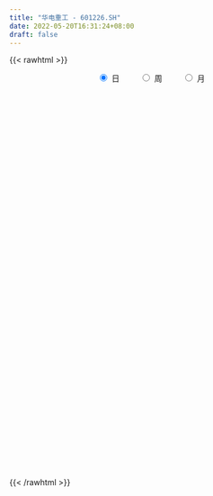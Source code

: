 ```yaml
---
title: "华电重工 - 601226.SH"
date: 2022-05-20T16:31:24+08:00
draft: false
---
```

{{< rawhtml >}}
    <div style="text-align: center">
        <label style="padding: 1rem;"><input style="margin-right: .5rem" type="radio" name="period" value="D" checked onclick="period_change(this)">日</label>
        <label style="padding: 1rem;"><input style="margin-right: .5rem" type="radio" name="period" value="W" onclick="period_change(this)">周</label>
        <label style="padding: 1rem;"><input style="margin-right: .5rem" type="radio" name="period" value="M" onclick="period_change(this)">月</label>
    </div>
    <div id="chart" style="height: 700px;"></div> 
    <script type="text/javascript">
        const D_v = [36373.0,26043.5,37263.5,39163.5,35730.52,26856.0,23740.0,52151.0,106398.0,37707.0,43759.5,40554.9,78670.0,41144.0,27481.91,44613.0,33882.5,35262.0,27886.0,25445.36,25535.0,22704.0,25941.5,36389.5,27928.5,19242.5,29185.0,23875.66,17270.5,27444.5,28502.0,30579.0,30750.0,54144.0,106472.0,52102.02,66863.5,56016.0,39941.5,32899.5,42347.0,62890.0,28110.95,51069.02,39632.5,38935.5,42882.5,22175.5,42568.5,26543.68,41234.0,34716.5,116557.58,71817.0,54247.0,90655.0,43057.07,39982.0,70341.98,465044.56,352836.73,170404.45,129440.98,98156.5,141214.0,175776.69,101882.0,67982.0,107465.5,243181.5,218174.5,165850.07,135480.0,212546.5,184182.6,365188.95,182230.62,176751.61,190476.0,141089.1,213535.5,249029.0,173539.5,260530.46,187367.05,335437.96,197223.01,177995.04,139888.02,183452.5,163461.88,118190.99,142899.11,210585.51,316852.67,203619.56,210710.5,150010.87,233476.58,201325.92,175471.49,143528.0,113053.5,79363.52,84398.5,70134.44,107206.22,67242.44,156335.47,88431.47,169689.36,113732.95,124669.5,89846.0,92837.5,116627.0,171192.0,116538.0,129283.59,256413.4,607308.92,549668.96,378347.51,272791.41,201044.95,489297.35,448202.18,272366.87,276262.1,424482.02,387345.01,287505.5,197931.5,265297.0,373049.5,166711.0,156233.0,177295.0,126033.0,174546.37,195615.87,197484.55,612178.05,349374.5,291959.5,186214.99,134683.5,147394.5,288944.92,687238.99,848661.27,910241.45,694355.01,473961.98,330445.5,459273.0,301292.3,258789.41,212805.18,192040.5,287440.59,257529.34,414501.5,259005.5,198138.23,138637.0,160075.0,127338.0,132071.63,121754.92,85292.55,160001.02,117453.0,143011.96,96336.55,74251.55,124085.55,109606.0,199991.0,157003.94,198753.74,190107.0,159122.0,231412.42,146534.26,122479.5,95866.5,110937.0,98295.13,95669.5,97317.0,157522.0,91610.91,189203.14,199647.99,185171.75,238140.73,165904.0,123597.23,143771.0,141421.0,131939.0,139102.0,108743.0,106083.5,101087.0,157904.0,126119.5,87387.0,60613.0,92559.0,76274.0,102651.0,486833.5,239674.39,186864.5,125749.14,108160.63,116097.5,80248.5,144032.01,144211.5,134852.5,240282.0,159420.0,109424.42,135780.0,116805.5,94086.5,140952.42,180716.0,170559.5,161798.0,214654.63,165159.48,161473.42,102245.0,107576.92,89875.0,85266.5,79078.0,104697.0,98175.0,78952.0,76413.5,64502.48,56688.0,55170.0,78793.5,69106.13]
const D_histogram = [0.0,0.0019017664,-0.0008138043,0.0000578711,-0.0019349861,-0.0018108651,-0.0029021855,-0.0078504718,-0.0029156917,-0.0002645377,0.0001851138,0.0004945027,0.0032321931,0.0022738922,0.0028412198,0.0049667423,0.0041426348,0.0021416923,-0.001135033,-0.0025034746,-0.0032301939,-0.003509236,-0.0015832903,0.000357375,-0.0003288424,-0.0013548454,-0.004438713,-0.0067388658,-0.0071482745,-0.0031631093,0.000834847,0.0046357202,0.0055633086,0.0103339712,0.0140680213,0.0194644768,0.0141714246,0.0138214018,0.0108638856,0.0082977045,0.0035588547,0.0046610323,0.0036633158,0.0032887634,0.0045869087,0.0030514302,-0.0033519273,-0.0067641455,-0.0119044355,-0.0133959246,-0.0099645183,-0.0055000899,0.0031874709,0.0058268493,0.0045237031,-0.0086886069,-0.0121943603,-0.012582781,-0.0077518672,0.0205365002,0.0364707498,0.0392760173,0.0406356615,0.0377344421,0.037972268,0.0426312795,0.03759465,0.0292120297,0.0267631776,0.0236336341,0.029760286,0.0285360102,0.0239798078,0.0290065866,0.0588554677,0.0655492454,0.0668022036,0.06889426,0.0540147848,0.0470237243,0.0433217457,0.0564546874,0.0531570668,0.0664162177,0.069422914,0.0618586656,0.0530297089,0.0303483114,0.0128678313,-0.0157820264,-0.029473138,-0.0502342805,-0.0582695381,-0.0443727185,-0.0135275979,-0.0144890355,-0.0461517868,-0.0627455153,-0.1020665769,-0.1182390701,-0.1270815059,-0.1344054839,-0.1388110965,-0.1357347929,-0.1259063372,-0.1190939643,-0.1021323341,-0.0858474889,-0.0591576747,-0.0412504053,-0.0437324615,-0.0338754745,-0.0294876576,-0.0254997356,-0.0289333373,-0.0220946038,-0.0033819193,0.0013782333,0.0143713022,0.0528705594,0.0873489579,0.1147479531,0.118142935,0.1200853104,0.1130835793,0.1305794593,0.1500898314,0.1395036951,0.1307122885,0.1161887808,0.1011217385,0.0843588515,0.0621140963,0.0521360111,0.0157891378,-0.0109650923,-0.0283648169,-0.0350954874,-0.0378970621,-0.0520426034,-0.0520165226,-0.0149109825,0.0097007339,0.0104912042,0.0064964558,-0.0066847367,-0.0166213024,-0.0271563076,-0.0208596533,0.0218694635,0.0742949633,0.1445584663,0.1396648909,0.118234998,0.0911234306,0.049538888,0.0213716385,-0.0020634611,-0.0193848013,-0.0319219604,-0.0483886319,-0.066344748,-0.1071162758,-0.1151342464,-0.1351253775,-0.1408434552,-0.1446528173,-0.1346110912,-0.1314236086,-0.1292089021,-0.1191292218,-0.1050149788,-0.0907870216,-0.090428431,-0.0896411109,-0.084592974,-0.0948150128,-0.0838618412,-0.0746975658,-0.0503720989,-0.0119606741,0.0173388107,0.0367989554,0.0630278732,0.0677299981,0.0706640388,0.0632405409,0.0604191552,0.0521961822,0.0466432849,0.041034192,0.0317613296,0.0231585024,0.0019721222,0.0071899303,0.0165421024,0.0349775978,0.0465730245,0.0518908747,0.044580725,0.0251699547,-0.0046941327,-0.0184741041,-0.0297046842,-0.0399572802,-0.059179192,-0.0975584341,-0.0997621432,-0.0942650681,-0.0821000774,-0.0757790021,-0.0662594823,-0.0206217112,0.0102091586,0.0167181664,0.0318540974,0.0336622184,0.0365178682,0.0385208061,0.0359674267,0.043373644,0.0335608812,0.0319006269,0.0366408856,0.0393172679,0.0238775475,0.0042197251,-0.0113174541,-0.0240697914,-0.0113789262,-0.0184798109,-0.0465058946,-0.094368614,-0.1487495412,-0.190624477,-0.1882079127,-0.1813405464,-0.1531230678,-0.1241411404,-0.1048508821,-0.0758148324,-0.0439341597,-0.0233288147,-0.0037976787,0.0153213184,0.0299539418,0.0390247258,0.0446831826,0.0535479807,0.0631975209]
const D_fast = [0.0,0.002377208,-0.0005418138,0.0003443294,-0.0021322744,-0.0024608696,-0.0042777364,-0.0111886407,-0.0069827835,-0.0043977639,-0.0039018339,-0.0034688194,0.0000769193,-0.0003129085,0.000964724,0.004331932,0.0045434833,0.0030779638,-0.0004825197,-0.0024768299,-0.0040110977,-0.0051674488,-0.0036373257,-0.0016073166,-0.0023757447,-0.003740459,-0.0079340049,-0.0119188741,-0.0141153515,-0.0109209636,-0.0067142955,-0.0017544923,0.0005639232,0.0079180787,0.0151691341,0.0254317087,0.0236815127,0.0267868404,0.0265452956,0.0260535406,0.0222044045,0.0244718402,0.0243899526,0.0248375911,0.0272824635,0.0265098426,0.0192685032,0.0141652487,0.0060488499,0.0012083796,0.0021486563,0.0052380623,0.0147224907,0.0188185815,0.0186463611,0.0032618994,-0.0032924441,-0.00682656,-0.0039336131,0.0294888794,0.0545408164,0.0671650883,0.0786836479,0.085216039,0.0949469319,0.1102637633,0.1146257963,0.1135461834,0.1177881257,0.1205669907,0.1341337141,0.1400434408,0.1414821904,0.1537606159,0.1983233639,0.2214044529,0.239357962,0.2586735834,0.2572978045,0.262062675,0.2691911328,0.2964377464,0.3064293924,0.3362925978,0.3566550225,0.3645554405,0.3689839111,0.3538895914,0.3396260692,0.3070307049,0.2859713088,0.2526515962,0.2300489541,0.232852594,0.2603158151,0.2557321186,0.2125314206,0.1802513134,0.1154136076,0.0696813468,0.0290685346,-0.0118568145,-0.0509652011,-0.0818225958,-0.1034707245,-0.1264318426,-0.135003296,-0.140180323,-0.1282799274,-0.1206852593,-0.1341004309,-0.1327123126,-0.1356964101,-0.1380834219,-0.148750358,-0.1474352754,-0.1295680708,-0.1244633598,-0.1078774653,-0.0561605683,0.0001550697,0.0562410531,0.0891717688,0.1211354718,0.1424046355,0.1925453804,0.2495782103,0.2738679978,0.2977546633,0.3122783508,0.3224917431,0.326818569,0.3201023378,0.3231582554,0.2907586665,0.2612631634,0.2367722346,0.2212676922,0.208991852,0.1818356598,0.16885761,0.2022354044,0.2292723043,0.2326855756,0.2303149412,0.2154625645,0.2013706732,0.1840465911,0.185128332,0.2333248147,0.3043240554,0.410727175,0.4407498222,0.4488786789,0.4445479692,0.4153481485,0.3925238087,0.3685728438,0.3464053032,0.325887654,0.2973238246,0.2627815215,0.1952309247,0.1584293926,0.104656917,0.0637279756,0.0237554092,0.0001443625,-0.0295240572,-0.0596115762,-0.0793142013,-0.091453703,-0.0999225012,-0.1221710183,-0.1437939759,-0.1598940826,-0.1938198746,-0.2038321633,-0.2133422793,-0.2016098371,-0.1661885808,-0.1325543933,-0.1038945098,-0.0619086237,-0.0402739993,-0.0196739488,-0.0112873116,0.0009960915,0.0058221641,0.0119300881,0.0165795432,0.0152470132,0.0124338115,-0.0082595381,-0.0012442475,0.0122434503,0.0394233451,0.062662028,0.0809525969,0.0847876284,0.0716693468,0.0406317261,0.0222332288,0.0035764775,-0.0166654384,-0.0506821482,-0.1134509989,-0.1405952438,-0.1586644357,-0.1670244643,-0.1796481395,-0.1866934903,-0.146211147,-0.1128279875,-0.1021394382,-0.0790399829,-0.0688163072,-0.0568311903,-0.045198051,-0.0387595737,-0.0205099454,-0.0219324879,-0.0156175855,-0.0017171054,0.0107885939,0.0013182603,-0.0172846307,-0.0356511735,-0.0544209587,-0.044574825,-0.0562956624,-0.0959482197,-0.1674030927,-0.2589714052,-0.3485024602,-0.3931378741,-0.4316056443,-0.4416689327,-0.4437222905,-0.4506447527,-0.440562411,-0.4196652783,-0.4048921369,-0.3863104206,-0.363361094,-0.3412399851,-0.3224130196,-0.3055837672,-0.2833319739,-0.2578830535]
const D_slow = [0.0,0.0004754416,0.0002719905,0.0002864583,-0.0001972882,-0.0006500045,-0.0013755509,-0.0033381688,-0.0040670918,-0.0041332262,-0.0040869477,-0.0039633221,-0.0031552738,-0.0025868007,-0.0018764958,-0.0006348102,0.0004008485,0.0009362715,0.0006525133,0.0000266446,-0.0007809038,-0.0016582128,-0.0020540354,-0.0019646916,-0.0020469022,-0.0023856136,-0.0034952919,-0.0051800083,-0.006967077,-0.0077578543,-0.0075491425,-0.0063902125,-0.0049993853,-0.0024158925,0.0011011128,0.005967232,0.0095100881,0.0129654386,0.01568141,0.0177558361,0.0186455498,0.0198108079,0.0207266368,0.0215488277,0.0226955548,0.0234584124,0.0226204306,0.0209293942,0.0179532853,0.0146043042,0.0121131746,0.0107381521,0.0115350199,0.0129917322,0.014122658,0.0119505062,0.0089019162,0.0057562209,0.0038182541,0.0089523792,0.0180700666,0.027889071,0.0380479863,0.0474815969,0.0569746639,0.0676324838,0.0770311463,0.0843341537,0.0910249481,0.0969333566,0.1043734281,0.1115074307,0.1175023826,0.1247540293,0.1394678962,0.1558552075,0.1725557584,0.1897793234,0.2032830196,0.2150389507,0.2258693871,0.239983059,0.2532723257,0.2698763801,0.2872321086,0.302696775,0.3159542022,0.32354128,0.3267582379,0.3228127313,0.3154444468,0.3028858767,0.2883184922,0.2772253125,0.273843413,0.2702211542,0.2586832074,0.2429968286,0.2174801844,0.1879204169,0.1561500404,0.1225486695,0.0878458953,0.0539121971,0.0224356128,-0.0073378783,-0.0328709618,-0.0543328341,-0.0691222527,-0.079434854,-0.0903679694,-0.0988368381,-0.1062087525,-0.1125836863,-0.1198170207,-0.1253406716,-0.1261861515,-0.1258415931,-0.1222487676,-0.1090311277,-0.0871938882,-0.0585069,-0.0289711662,0.0010501614,0.0293210562,0.061965921,0.0994883789,0.1343643027,0.1670423748,0.19608957,0.2213700046,0.2424597175,0.2579882416,0.2710222443,0.2749695288,0.2722282557,0.2651370515,0.2563631796,0.2468889141,0.2338782632,0.2208741326,0.217146387,0.2195715704,0.2221943715,0.2238184854,0.2221473012,0.2179919756,0.2112028987,0.2059879854,0.2114553513,0.2300290921,0.2661687087,0.3010849314,0.3306436809,0.3534245386,0.3658092606,0.3711521702,0.3706363049,0.3657901046,0.3578096145,0.3457124565,0.3291262695,0.3023472005,0.2735636389,0.2397822945,0.2045714307,0.1684082264,0.1347554536,0.1018995515,0.069597326,0.0398150205,0.0135612758,-0.0091354796,-0.0317425873,-0.054152865,-0.0753011086,-0.0990048618,-0.1199703221,-0.1386447135,-0.1512377382,-0.1542279067,-0.1498932041,-0.1406934652,-0.1249364969,-0.1080039974,-0.0903379877,-0.0745278525,-0.0594230637,-0.0463740181,-0.0347131969,-0.0244546489,-0.0165143165,-0.0107246909,-0.0102316603,-0.0084341778,-0.0042986522,0.0044457473,0.0160890034,0.0290617221,0.0402069034,0.046499392,0.0453258589,0.0407073329,0.0332811618,0.0232918417,0.0084970438,-0.0158925648,-0.0408331006,-0.0643993676,-0.0849243869,-0.1038691375,-0.120434008,-0.1255894358,-0.1230371462,-0.1188576046,-0.1108940802,-0.1024785256,-0.0933490586,-0.0837188571,-0.0747270004,-0.0638835894,-0.0554933691,-0.0475182124,-0.038357991,-0.028528674,-0.0225592871,-0.0215043559,-0.0243337194,-0.0303511673,-0.0331958988,-0.0378158515,-0.0494423252,-0.0730344787,-0.110221864,-0.1578779832,-0.2049299614,-0.250265098,-0.2885458649,-0.31958115,-0.3457938706,-0.3647475787,-0.3757311186,-0.3815633223,-0.3825127419,-0.3786824123,-0.3711939269,-0.3614377454,-0.3502669498,-0.3368799546,-0.3210805744]
const D_data = [['2021-05-11', 3.8302, 3.8302, 3.8103, 3.8699],['2021-05-12', 3.8203, 3.86, 3.8004, 3.86],['2021-05-13', 3.85, 3.8004, 3.7905, 3.86],['2021-05-14', 3.7806, 3.8401, 3.7806, 3.85],['2021-05-17', 3.8401, 3.8004, 3.8004, 3.8401],['2021-05-18', 3.8004, 3.8203, 3.7806, 3.8302],['2021-05-19', 3.8203, 3.8004, 3.7905, 3.8302],['2021-05-20', 3.8004, 3.731, 3.7111, 3.8103],['2021-05-21', 3.7409, 3.85, 3.731, 3.8798],['2021-05-24', 3.85, 3.8401, 3.8203, 3.8699],['2021-05-25', 3.85, 3.8203, 3.8004, 3.85],['2021-05-26', 3.8203, 3.8203, 3.8103, 3.8401],['2021-05-27', 3.8103, 3.86, 3.7905, 3.8798],['2021-05-28', 3.85, 3.8203, 3.8103, 3.86],['2021-05-31', 3.8302, 3.8401, 3.8203, 3.85],['2021-06-01', 3.8401, 3.8699, 3.8203, 3.8997],['2021-06-02', 3.8699, 3.8401, 3.8203, 3.8699],['2021-06-03', 3.8302, 3.8203, 3.8203, 3.86],['2021-06-04', 3.8302, 3.7905, 3.7905, 3.8302],['2021-06-07', 3.7905, 3.8004, 3.7707, 3.8203],['2021-06-08', 3.8004, 3.8004, 3.7806, 3.8103],['2021-06-09', 3.8004, 3.8004, 3.7707, 3.8203],['2021-06-10', 3.8004, 3.8302, 3.7905, 3.8401],['2021-06-11', 3.8302, 3.8401, 3.8203, 3.8897],['2021-06-15', 3.8302, 3.8103, 3.7905, 3.86],['2021-06-16', 3.8004, 3.8004, 3.7905, 3.8302],['2021-06-17', 3.8103, 3.7607, 3.7409, 3.8103],['2021-06-18', 3.7508, 3.7508, 3.721, 3.7607],['2021-06-21', 3.731, 3.7607, 3.731, 3.7806],['2021-06-22', 3.7707, 3.8203, 3.7607, 3.8401],['2021-06-23', 3.8302, 3.8401, 3.8103, 3.86],['2021-06-24', 3.8302, 3.86, 3.8302, 3.8798],['2021-06-25', 3.8897, 3.8401, 3.8203, 3.8897],['2021-06-28', 3.8401, 3.9096, 3.8103, 3.9294],['2021-06-29', 3.9096, 3.9294, 3.8897, 4.0683],['2021-06-30', 3.9294, 3.989, 3.9096, 3.989],['2021-07-01', 4.0187, 3.8699, 3.85, 4.0187],['2021-07-02', 3.8699, 3.9294, 3.8401, 3.9493],['2021-07-05', 3.9294, 3.8997, 3.8699, 3.9294],['2021-07-06', 3.8997, 3.8997, 3.8798, 3.9195],['2021-07-07', 3.8798, 3.86, 3.8401, 3.9096],['2021-07-08', 3.8699, 3.9294, 3.86, 3.989],['2021-07-09', 3.9096, 3.9096, 3.8699, 3.9195],['2021-07-12', 3.9294, 3.9195, 3.8897, 3.9493],['2021-07-13', 3.9195, 3.9493, 3.8798, 3.9592],['2021-07-14', 3.9493, 3.9195, 3.8897, 3.989],['2021-07-15', 3.9096, 3.8401, 3.8203, 3.9096],['2021-07-16', 3.8302, 3.85, 3.8302, 3.8699],['2021-07-19', 3.8401, 3.8004, 3.7707, 3.86],['2021-07-20', 3.7806, 3.8203, 3.7607, 3.8401],['2021-07-21', 3.8302, 3.8798, 3.8103, 3.8897],['2021-07-22', 3.8798, 3.9096, 3.86, 3.9195],['2021-07-23', 3.9096, 3.9989, 3.8897, 3.9989],['2021-07-26', 3.989, 3.9592, 3.9294, 4.0584],['2021-07-27', 3.979, 3.9195, 3.9096, 3.979],['2021-07-28', 3.8897, 3.731, 3.721, 3.8997],['2021-07-29', 3.7508, 3.8004, 3.7508, 3.8103],['2021-07-30', 3.82, 3.82, 3.78, 3.85],['2021-08-02', 3.82, 3.89, 3.78, 3.91],['2021-08-03', 3.88, 4.28, 3.87, 4.28],['2021-08-04', 4.24, 4.27, 4.19, 4.35],['2021-08-05', 4.25, 4.19, 4.18, 4.3],['2021-08-06', 4.19, 4.22, 4.15, 4.26],['2021-08-09', 4.21, 4.2, 4.17, 4.24],['2021-08-10', 4.2, 4.27, 4.17, 4.3],['2021-08-11', 4.28, 4.38, 4.24, 4.44],['2021-08-12', 4.35, 4.3, 4.28, 4.35],['2021-08-13', 4.29, 4.26, 4.24, 4.31],['2021-08-16', 4.27, 4.34, 4.25, 4.39],['2021-08-17', 4.35, 4.35, 4.33, 4.53],['2021-08-18', 4.34, 4.51, 4.33, 4.61],['2021-08-19', 4.53, 4.47, 4.37, 4.56],['2021-08-20', 4.46, 4.45, 4.35, 4.53],['2021-08-23', 4.46, 4.61, 4.43, 4.77],['2021-08-24', 4.78, 5.07, 4.78, 5.07],['2021-08-25', 5.07, 4.95, 4.87, 5.16],['2021-08-26', 4.96, 4.98, 4.87, 5.1],['2021-08-27', 5.04, 5.08, 4.95, 5.1],['2021-08-30', 5.16, 4.91, 4.91, 5.16],['2021-08-31', 4.96, 5.02, 4.94, 5.11],['2021-09-01', 5.0, 5.1, 4.95, 5.26],['2021-09-02', 5.09, 5.41, 4.97, 5.48],['2021-09-03', 5.37, 5.31, 5.24, 5.39],['2021-09-06', 5.35, 5.63, 5.34, 5.66],['2021-09-07', 5.56, 5.64, 5.53, 5.69],['2021-09-08', 5.64, 5.59, 5.37, 5.92],['2021-09-09', 5.57, 5.62, 5.47, 5.63],['2021-09-10', 5.58, 5.44, 5.42, 5.62],['2021-09-13', 5.47, 5.46, 5.34, 5.53],['2021-09-14', 5.45, 5.24, 5.22, 5.51],['2021-09-15', 5.23, 5.34, 5.21, 5.38],['2021-09-16', 5.35, 5.17, 5.16, 5.38],['2021-09-17', 5.18, 5.25, 5.1, 5.36],['2021-09-22', 5.23, 5.54, 5.15, 5.55],['2021-09-23', 5.52, 5.89, 5.47, 5.95],['2021-09-24', 5.89, 5.6, 5.5, 5.93],['2021-09-27', 5.6, 5.14, 5.12, 5.72],['2021-09-28', 5.15, 5.19, 5.14, 5.33],['2021-09-29', 5.14, 4.72, 4.7, 5.19],['2021-09-30', 4.84, 4.8, 4.66, 4.92],['2021-10-08', 4.9, 4.75, 4.7, 5.03],['2021-10-11', 4.76, 4.64, 4.54, 4.8],['2021-10-12', 4.61, 4.55, 4.46, 4.67],['2021-10-13', 4.55, 4.54, 4.43, 4.57],['2021-10-14', 4.51, 4.56, 4.47, 4.61],['2021-10-15', 4.58, 4.47, 4.45, 4.58],['2021-10-18', 4.47, 4.57, 4.44, 4.59],['2021-10-19', 4.57, 4.57, 4.52, 4.6],['2021-10-20', 4.56, 4.75, 4.5, 4.81],['2021-10-21', 4.75, 4.71, 4.68, 4.77],['2021-10-22', 4.71, 4.45, 4.43, 4.74],['2021-10-25', 4.45, 4.58, 4.41, 4.6],['2021-10-26', 4.53, 4.51, 4.47, 4.69],['2021-10-27', 4.51, 4.49, 4.44, 4.62],['2021-10-28', 4.47, 4.36, 4.34, 4.51],['2021-10-29', 4.51, 4.46, 4.36, 4.59],['2021-11-01', 4.45, 4.65, 4.41, 4.71],['2021-11-02', 4.62, 4.52, 4.46, 4.68],['2021-11-03', 4.48, 4.66, 4.48, 4.68],['2021-11-04', 4.66, 5.13, 4.61, 5.13],['2021-11-05', 5.31, 5.32, 5.19, 5.58],['2021-11-08', 5.42, 5.47, 5.34, 5.85],['2021-11-09', 5.47, 5.34, 5.31, 5.58],['2021-11-10', 5.34, 5.43, 5.28, 5.45],['2021-11-11', 5.46, 5.4, 5.32, 5.5],['2021-11-12', 5.37, 5.84, 5.29, 5.94],['2021-11-15', 5.9, 6.09, 5.73, 6.25],['2021-11-16', 6.07, 5.87, 5.83, 6.1],['2021-11-17', 5.9, 5.97, 5.82, 6.16],['2021-11-18', 6.12, 5.96, 5.95, 6.46],['2021-11-19', 6.05, 5.99, 5.87, 6.2],['2021-11-22', 6.1, 5.99, 5.9, 6.12],['2021-11-23', 5.99, 5.91, 5.89, 6.06],['2021-11-24', 5.97, 6.06, 5.9, 6.23],['2021-11-25', 6.05, 5.67, 5.63, 6.05],['2021-11-26', 5.73, 5.66, 5.61, 5.78],['2021-11-29', 5.6, 5.68, 5.53, 5.79],['2021-11-30', 5.72, 5.76, 5.68, 5.91],['2021-12-01', 5.72, 5.79, 5.66, 5.8],['2021-12-02', 5.78, 5.6, 5.55, 5.78],['2021-12-03', 5.56, 5.73, 5.56, 5.81],['2021-12-06', 5.77, 6.3, 5.73, 6.3],['2021-12-07', 6.65, 6.34, 6.09, 6.73],['2021-12-08', 6.32, 6.15, 6.11, 6.37],['2021-12-09', 6.15, 6.12, 6.06, 6.37],['2021-12-10', 6.06, 5.99, 5.95, 6.13],['2021-12-13', 6.05, 5.99, 5.93, 6.08],['2021-12-14', 5.98, 5.94, 5.87, 6.04],['2021-12-15', 5.94, 6.15, 5.91, 6.3],['2021-12-16', 6.08, 6.77, 6.06, 6.77],['2021-12-17', 6.95, 7.22, 6.6, 7.35],['2021-12-20', 7.13, 7.9, 7.09, 7.94],['2021-12-21', 7.6, 7.29, 7.11, 7.62],['2021-12-22', 7.21, 7.16, 6.96, 7.27],['2021-12-23', 7.03, 7.09, 7.03, 7.24],['2021-12-24', 7.05, 6.83, 6.83, 7.35],['2021-12-27', 6.95, 6.89, 6.7, 7.07],['2021-12-28', 6.82, 6.87, 6.67, 6.96],['2021-12-29', 6.84, 6.88, 6.69, 7.01],['2021-12-30', 6.9, 6.89, 6.79, 6.98],['2021-12-31', 6.9, 6.78, 6.76, 7.21],['2022-01-04', 6.75, 6.67, 6.56, 6.83],['2022-01-05', 6.69, 6.2, 6.05, 6.69],['2022-01-06', 6.19, 6.43, 6.13, 6.51],['2022-01-07', 6.43, 6.14, 6.13, 6.44],['2022-01-10', 6.13, 6.17, 6.11, 6.28],['2022-01-11', 6.09, 6.08, 6.05, 6.29],['2022-01-12', 6.13, 6.18, 6.06, 6.19],['2022-01-13', 6.18, 6.04, 6.04, 6.21],['2022-01-14', 6.04, 5.95, 5.94, 6.11],['2022-01-17', 5.93, 5.99, 5.92, 6.0],['2022-01-18', 5.92, 6.02, 5.81, 6.12],['2022-01-19', 5.98, 6.02, 5.93, 6.09],['2022-01-20', 6.02, 5.81, 5.81, 6.05],['2022-01-21', 5.81, 5.74, 5.7, 5.86],['2022-01-24', 5.72, 5.73, 5.65, 5.81],['2022-01-25', 5.7, 5.44, 5.43, 5.75],['2022-01-26', 5.46, 5.62, 5.46, 5.64],['2022-01-27', 5.98, 5.57, 5.53, 5.98],['2022-01-28', 5.53, 5.78, 5.53, 5.89],['2022-02-07', 5.88, 6.08, 5.78, 6.11],['2022-02-08', 6.08, 6.13, 5.98, 6.13],['2022-02-09', 6.09, 6.14, 6.04, 6.18],['2022-02-10', 6.17, 6.37, 6.11, 6.38],['2022-02-11', 6.35, 6.22, 6.21, 6.35],['2022-02-14', 6.14, 6.26, 6.0, 6.28],['2022-02-15', 6.26, 6.16, 6.11, 6.26],['2022-02-16', 6.17, 6.23, 6.12, 6.36],['2022-02-17', 6.22, 6.17, 6.13, 6.28],['2022-02-18', 6.12, 6.2, 6.11, 6.25],['2022-02-21', 6.18, 6.2, 6.12, 6.21],['2022-02-22', 6.2, 6.14, 6.12, 6.34],['2022-02-23', 6.1, 6.12, 6.1, 6.18],['2022-02-24', 6.13, 5.89, 5.79, 6.18],['2022-02-25', 5.91, 6.18, 5.9, 6.25],['2022-02-28', 6.16, 6.28, 6.03, 6.28],['2022-03-01', 6.28, 6.49, 6.25, 6.52],['2022-03-02', 6.4, 6.52, 6.4, 6.58],['2022-03-03', 6.58, 6.53, 6.48, 6.61],['2022-03-04', 6.52, 6.41, 6.37, 6.53],['2022-03-07', 6.38, 6.22, 6.18, 6.41],['2022-03-08', 6.21, 5.97, 5.97, 6.29],['2022-03-09', 5.99, 6.05, 5.71, 6.11],['2022-03-10', 6.18, 6.0, 6.0, 6.2],['2022-03-11', 6.0, 5.93, 5.78, 6.0],['2022-03-14', 5.88, 5.7, 5.69, 5.96],['2022-03-15', 5.7, 5.24, 5.23, 5.73],['2022-03-16', 5.27, 5.5, 5.2, 5.54],['2022-03-17', 5.54, 5.52, 5.5, 5.63],['2022-03-18', 5.49, 5.57, 5.44, 5.6],['2022-03-21', 5.57, 5.47, 5.39, 5.64],['2022-03-22', 5.5, 5.48, 5.41, 5.52],['2022-03-23', 5.55, 6.03, 5.54, 6.03],['2022-03-24', 6.6, 6.03, 6.0, 6.6],['2022-03-25', 5.94, 5.82, 5.79, 6.09],['2022-03-28', 5.78, 5.99, 5.73, 6.07],['2022-03-29', 6.08, 5.88, 5.81, 6.1],['2022-03-30', 5.88, 5.92, 5.86, 5.99],['2022-03-31', 5.92, 5.94, 5.87, 6.0],['2022-04-01', 5.95, 5.9, 5.84, 5.99],['2022-04-06', 5.85, 6.06, 5.82, 6.28],['2022-04-07', 5.99, 5.86, 5.86, 6.18],['2022-04-08', 5.86, 5.95, 5.86, 6.12],['2022-04-11', 5.98, 6.06, 5.88, 6.28],['2022-04-12', 5.99, 6.08, 5.75, 6.08],['2022-04-13', 6.03, 5.84, 5.81, 6.04],['2022-04-14', 5.84, 5.7, 5.65, 5.9],['2022-04-15', 5.68, 5.65, 5.6, 5.89],['2022-04-18', 5.58, 5.59, 5.49, 5.67],['2022-04-19', 5.56, 5.89, 5.55, 5.9],['2022-04-20', 5.91, 5.64, 5.57, 5.91],['2022-04-21', 5.6, 5.25, 5.23, 5.64],['2022-04-22', 4.75, 4.73, 4.73, 4.87],['2022-04-25', 4.58, 4.26, 4.26, 4.58],['2022-04-26', 4.26, 4.0, 3.97, 4.33],['2022-04-27', 4.0, 4.27, 4.0, 4.3],['2022-04-28', 4.27, 4.17, 4.09, 4.32],['2022-04-29', 4.22, 4.36, 4.19, 4.39],['2022-05-05', 4.41, 4.37, 4.31, 4.47],['2022-05-06', 4.31, 4.24, 4.19, 4.31],['2022-05-09', 4.24, 4.37, 4.21, 4.43],['2022-05-10', 4.34, 4.47, 4.29, 4.47],['2022-05-11', 4.48, 4.39, 4.38, 4.56],['2022-05-12', 4.33, 4.42, 4.33, 4.49],['2022-05-13', 4.44, 4.47, 4.37, 4.48],['2022-05-16', 4.5, 4.47, 4.44, 4.57],['2022-05-17', 4.45, 4.44, 4.35, 4.49],['2022-05-18', 4.42, 4.42, 4.38, 4.5],['2022-05-19', 4.38, 4.49, 4.34, 4.51],['2022-05-20', 4.49, 4.55, 4.46, 4.58]]
const W_v = [145226.5,185922.0,325943.91,162713.94,157055.11,144150.08,207935.89,154180.0,181535.41,160889.12,330136.79,213086.72,161293.0,155322.88,134668.0,105627.38,146274.59,253473.94,374949.61,265941.24,340159.77,170922.34,82080.83,127498.91,143215.52,106735.16,127695.83,138683.0,143924.16,207890.3,149683.68,55442.54,35030.85,145190.31,99667.44,227441.05,165559.37,118703.09,69249.12,97241.62,251370.31,178188.6,45891.01,109827.15,99256.19,119777.34,127169.21,54903.25,85356.89,135458.95,77157.76,77218.5,73055.8,78936.2,169406.34,100764.78,139539.65,449449.11,201799.35,126959.45,79702.96,61619.29,149765.77,61542.0,122304.5,65773.93,94152.15,121496.2,140502.82,182359.4,170376.18,109213.82,113956.22,116293.31,117307.96,98764.22,54215.0,150559.81,241135.27,227982.72,156394.0,286435.01,310948.9,850015.79,796790.3799999999,557549.42,696704.0800000001,2331041.48,1019711.09,913694.8900000001,819685.62,514151.67,171860.0,366486.29,294020.7,223830.58,257279.78,259942.07,490751.73,325403.8,214863.51,202367.3,146020.75,119236.25,101000.46,91101.73,121082.16,72269.7,116244.37,111381.77,171874.28,152184.66,130610.48,132334.53,13146.0,75756.0,124091.3,68684.0,107245.57,78789.07,90603.5,61048.0,62731.0,67592.2,154163.51,153752.04,108412.31,108563.23,212424.69,108815.5,87733.53,199890.69,140060.36,161693.4,270016.42,374665.83,305812.25,224890.18,148030.42,99158.12,132445.49,166581.42,333110.22,127937.9,50629.92,79287.0,102653.34,82034.01,86306.07,103765.65,80985.92,62216.07,139545.99,322979.99,281009.79,586591.51,516003.44,277688.66,227594.6,186218.25,146944.39,173664.83,362124.6800000001,144970.67,102020.2,47407.07,14810.0,95775.2,82596.23,72505.52,67994.0,87847.98,107176.35,146922.64,156088.92,218637.81,171693.5,487279.08,446179.66,1305213.5800000001,436583.85,230665.36,222987.32,142453.49,53139.5,102842.0,216668.05,339238.62,432901.52,655231.6800000001,604771.3,390495.51,577001.5700000001,381920.48,332094.01,362813.64,89891.8,179667.5,244875.52,241835.4,169125.41,136015.36,100231.66,134546.0,335597.52,206188.95,194695.02,261620.26,299758.07,1188068.7,585011.1899999999,870151.5700000001,1120900.28,967669.1,1158553.52,747892.5,731057.74,795523.87,175471.49,490477.96,588904.96,537712.95,1280735.9100000001,1891150.1799999997,1808658.1799999999,1290494.5,829723.24,1637211.5900000001,2106923.1799999997,2868276.9399999999,1252367.98,1129174.5700000001,679876.55,602095.0800000001,664938.04,925929.42,523247.63,735301.04,856584.71,627288.5,533110.5,997991.89,617120.27,423096.01,761711.9199999999,748112.42,751109.4500000001,175141.5,437315.5,324260.11]
const W_histogram = [0.0,-0.0194005698,-0.0611700126,-0.0783249206,-0.0846092078,-0.0923198916,-0.0702710162,-0.054968977,-0.0364422263,-0.0224111506,-0.0031201643,0.0059488344,0.0150014629,0.0241604988,0.0084471558,0.0086131416,-0.0088336712,0.001790606,-0.0037177646,0.0028616874,0.00039262,-0.0163815116,-0.0268078509,-0.050797594,-0.0687751989,-0.0699961131,-0.0717481562,-0.0779620008,-0.0695764492,-0.0898652162,-0.1105909765,-0.1121023542,-0.0999785884,-0.0709604716,-0.0433447702,-0.0092011613,-0.010910606,0.0082078424,0.011816179,0.0192652252,0.04182721,0.0356523408,0.0298643315,0.0389450318,0.0473927841,0.0461307885,0.0331152078,0.0214762816,-0.0037676609,-0.0480898968,-0.0681455328,-0.0761625589,-0.0710368571,-0.0596501959,-0.0291649118,-0.0196771783,0.0026559863,0.0168154182,0.0300871946,0.031999784,0.0385405995,0.0456625726,0.0551857999,0.0593221895,0.043418375,0.0294858727,0.0337575244,0.0441222514,0.0520142371,0.0666117869,0.0631673417,0.0572324264,0.0561841011,0.0487251539,0.03941073,0.0243093316,0.0251304514,0.0352057621,0.0341676018,0.0261402804,0.0260082726,0.0339123653,0.0482379308,0.0889315397,0.1024240714,0.1079652675,0.1851161956,0.2086235654,0.2131058146,0.22124184,0.1987581915,0.1258229312,0.0668261208,0.0132264025,-0.0329536747,-0.0701046997,-0.0944731202,-0.1231342746,-0.1075519214,-0.0880080356,-0.0818596595,-0.0673122365,-0.0681739088,-0.0653275671,-0.0664307056,-0.0741205203,-0.0892340379,-0.0935374664,-0.0830833089,-0.0675160487,-0.0475107889,-0.0250452677,-0.0128413757,-0.0171120049,-0.0201244161,-0.0133503434,-0.0120754622,-0.0080070185,-0.0067796858,-0.0073819931,-0.0160005191,-0.0159513151,-0.014207193,-0.007681772,0.0002523198,0.0136816777,0.0216451467,0.0320083323,0.042002197,0.0373092826,0.0267181653,-0.0059400249,-0.0230389369,-0.0168646512,-0.0246723932,-0.0043192396,-0.0013234811,-0.0005605717,-0.0012295025,-0.0103076438,-0.0065498376,0.0075856458,0.0092282733,0.0004254442,-0.0018918258,-0.0063043259,-0.0155560201,-0.0185199273,-0.011684561,-0.0103601433,-0.0024716509,-0.0040870747,0.0079309258,0.0284778078,0.0375037469,0.0557254474,0.0622849482,0.0629316094,0.0653938017,0.0598451605,0.0538652815,0.0490757877,0.034405584,0.024360825,0.0031294356,-0.0126162121,-0.018370418,-0.0156169005,-0.0203010811,-0.0293616259,-0.0254219336,-0.0217150067,-0.0100663242,0.0021752457,0.0116081837,0.0067237665,0.0121047514,0.0217148376,0.0258153078,0.0230296915,0.0052555069,-0.0089638186,-0.0379177433,-0.0555106578,-0.0579650527,-0.0500383443,-0.0454025136,-0.0322028378,-0.0180575945,0.012451291,0.028786834,0.0372186197,0.0483957434,0.0441387893,0.0315941993,0.0049446099,-0.0069960995,-0.010977437,-0.0122698276,-0.0143083031,-0.0166813203,-0.0140344815,-0.017212332,-0.0124373317,-0.0028996047,0.0021674254,0.0016218041,0.0108891705,0.0048770681,0.0265361847,0.0413688383,0.0606236065,0.1095823024,0.1488155232,0.1731753873,0.166119581,0.1738258366,0.1165941942,0.0692584189,0.0157706842,-0.022212416,-0.0465212182,-0.0066338823,0.0497165034,0.08970578,0.0865069901,0.0817363413,0.0881696295,0.1629902623,0.1729964334,0.1631573274,0.1033710781,0.0438953662,-0.0136442914,-0.0509686299,-0.048022561,-0.049236891,-0.0528830004,-0.0417872199,-0.0672484674,-0.1064768386,-0.113106303,-0.1095470874,-0.1014532345,-0.1130464018,-0.1756805749,-0.2315227481,-0.2636983852,-0.2564163917,-0.2337730786]
const W_fast = [0.0,-0.0242507123,-0.0813126582,-0.1180487963,-0.1454853855,-0.1762760422,-0.1717949209,-0.1702351259,-0.1608189318,-0.1523906437,-0.1338796984,-0.1233234912,-0.110520497,-0.0953213364,-0.1089228904,-0.1066036192,-0.1262588498,-0.1151869211,-0.1216247328,-0.114329859,-0.1167007715,-0.137570281,-0.1546985829,-0.1913877245,-0.2265591292,-0.2452790716,-0.2649681538,-0.2906724986,-0.2996810593,-0.3424361304,-0.3908096347,-0.420346601,-0.4332174823,-0.4219394834,-0.4051599746,-0.373316656,-0.3777537522,-0.3565833432,-0.3500209618,-0.3377556094,-0.304736822,-0.301998606,-0.3003205324,-0.2815035741,-0.2612076259,-0.2509369243,-0.2556737031,-0.2619435588,-0.2881294166,-0.3444741267,-0.3815661459,-0.4086238118,-0.4212573242,-0.424783212,-0.4015891559,-0.397020717,-0.3740235558,-0.3556602693,-0.3348666943,-0.3249541589,-0.3087781934,-0.2902405773,-0.2669208999,-0.247953963,-0.2530031837,-0.2595642178,-0.2468531851,-0.2254578952,-0.2045623502,-0.1733118537,-0.1609644635,-0.1525912722,-0.1395935722,-0.1348712309,-0.1343329723,-0.1433570378,-0.1362533052,-0.117376554,-0.1098728138,-0.111365065,-0.1049950047,-0.0886128207,-0.0622277726,0.0006987212,0.0397972709,0.0723297838,0.1957597609,0.2714230219,0.3291817248,0.3926282103,0.4198341096,0.3783545821,0.3360643019,0.2857711843,0.2313526883,0.1766754885,0.1286887879,0.0692440648,0.0579384377,0.0554803146,0.0411637758,0.0388831397,0.0209779902,0.0074924401,-0.0102183748,-0.0364383195,-0.0738603467,-0.1015481417,-0.1118648115,-0.1131765634,-0.1050490009,-0.0888447965,-0.0798512485,-0.0883998789,-0.0964433942,-0.0930069073,-0.0947508917,-0.0926842025,-0.0931517914,-0.095599597,-0.1082182527,-0.1121568775,-0.1139645536,-0.1093595755,-0.1013624039,-0.0845126266,-0.0711378709,-0.0527726022,-0.0322781882,-0.027643782,-0.0315553579,-0.0656985544,-0.0885572005,-0.0865990777,-0.100574918,-0.0813015743,-0.078636686,-0.0780139196,-0.078990226,-0.0906452783,-0.0885249315,-0.0724930366,-0.0685433408,-0.0772398088,-0.0800300352,-0.0860186168,-0.0991593161,-0.1067532051,-0.1028389791,-0.1041045971,-0.0968340175,-0.09947121,-0.085470478,-0.0578041441,-0.0394022683,-0.0072492059,0.014881532,0.0312610955,0.0500717382,0.0594843871,0.0669708285,0.0744502816,0.0683814739,0.0644269212,0.0439778907,0.02507819,0.0147313796,0.013580672,0.003821221,-0.0125797302,-0.0149955213,-0.016717346,-0.0075852446,0.0052001367,0.0175351206,0.014331645,0.0227388178,0.0377776133,0.0483319106,0.0513037171,0.0348434092,0.0183831291,-0.0200502314,-0.0515208104,-0.0684664684,-0.0730493461,-0.0797641438,-0.0746151774,-0.0649843328,-0.0313626245,-0.007830373,0.0099060676,0.0331821271,0.0399598703,0.0353138302,0.0099003932,-0.0037893411,-0.0105150378,-0.0148748853,-0.0204904366,-0.0270337838,-0.0278955654,-0.0353764989,-0.0337108315,-0.0248980057,-0.0192891193,-0.0194292895,-0.0074396305,-0.0122324659,0.0160606969,0.04123556,0.0756462299,0.1520005014,0.228437603,0.2960913139,0.3305654029,0.3817281176,0.3536450238,0.3236238532,0.2740787895,0.2305425854,0.1946034786,0.2328323439,0.3016118555,0.3640275771,0.3824555347,0.3981189712,0.4265946668,0.5421628651,0.5954181446,0.6263683704,0.5924248907,0.5439230204,0.4829722899,0.432905794,0.4238462226,0.4103226699,0.3934558104,0.3941047858,0.3518314215,0.2859838406,0.2510778005,0.2272502442,0.2099807885,0.1701260208,0.063571704,-0.0501511563,-0.1482513897,-0.2050734941,-0.2408734506]
const W_slow = [0.0,-0.0048501425,-0.0201426456,-0.0397238757,-0.0608761777,-0.0839561506,-0.1015239047,-0.1152661489,-0.1243767055,-0.1299794931,-0.1307595342,-0.1292723256,-0.1255219599,-0.1194818352,-0.1173700462,-0.1152167608,-0.1174251786,-0.1169775271,-0.1179069683,-0.1171915464,-0.1170933914,-0.1211887693,-0.127890732,-0.1405901305,-0.1577839303,-0.1752829585,-0.1932199976,-0.2127104978,-0.2301046101,-0.2525709142,-0.2802186583,-0.3082442468,-0.3332388939,-0.3509790118,-0.3618152044,-0.3641154947,-0.3668431462,-0.3647911856,-0.3618371408,-0.3570208345,-0.346564032,-0.3376509468,-0.3301848639,-0.320448606,-0.30860041,-0.2970677128,-0.2887889109,-0.2834198405,-0.2843617557,-0.2963842299,-0.3134206131,-0.3324612528,-0.3502204671,-0.3651330161,-0.372424244,-0.3773435386,-0.3766795421,-0.3724756875,-0.3649538889,-0.3569539429,-0.347318793,-0.3359031498,-0.3221066999,-0.3072761525,-0.2964215587,-0.2890500906,-0.2806107095,-0.2695801466,-0.2565765873,-0.2399236406,-0.2241318052,-0.2098236986,-0.1957776733,-0.1835963848,-0.1737437023,-0.1676663694,-0.1613837566,-0.1525823161,-0.1440404156,-0.1375053455,-0.1310032773,-0.122525186,-0.1104657033,-0.0882328184,-0.0626268006,-0.0356354837,0.0106435652,0.0627994566,0.1160759102,0.1713863702,0.2210759181,0.2525316509,0.2692381811,0.2725447817,0.2643063631,0.2467801881,0.2231619081,0.1923783394,0.1654903591,0.1434883502,0.1230234353,0.1061953762,0.089151899,0.0728200072,0.0562123308,0.0376822007,0.0153736913,-0.0080106753,-0.0287815026,-0.0456605147,-0.057538212,-0.0637995289,-0.0670098728,-0.071287874,-0.0763189781,-0.0796565639,-0.0826754295,-0.0846771841,-0.0863721055,-0.0882176038,-0.0922177336,-0.0962055624,-0.0997573606,-0.1016778036,-0.1016147236,-0.0981943042,-0.0927830176,-0.0847809345,-0.0742803852,-0.0649530646,-0.0582735232,-0.0597585295,-0.0655182637,-0.0697344265,-0.0759025248,-0.0769823347,-0.077313205,-0.0774533479,-0.0777607235,-0.0803376345,-0.0819750939,-0.0800786824,-0.0777716141,-0.077665253,-0.0781382095,-0.0797142909,-0.083603296,-0.0882332778,-0.0911544181,-0.0937444539,-0.0943623666,-0.0953841353,-0.0934014038,-0.0862819519,-0.0769060152,-0.0629746533,-0.0474034162,-0.0316705139,-0.0153220635,-0.0003607734,0.013105547,0.0253744939,0.0339758899,0.0400660962,0.0408484551,0.0376944021,0.0331017976,0.0291975725,0.0241223022,0.0167818957,0.0104264123,0.0049976606,0.0024810796,0.003024891,0.0059269369,0.0076078785,0.0106340664,0.0160627758,0.0225166027,0.0282740256,0.0295879023,0.0273469477,0.0178675119,0.0039898474,-0.0105014157,-0.0230110018,-0.0343616302,-0.0424123397,-0.0469267383,-0.0438139155,-0.036617207,-0.0273125521,-0.0152136163,-0.0041789189,0.0037196309,0.0049557833,0.0032067585,0.0004623992,-0.0026050577,-0.0061821335,-0.0103524635,-0.0138610839,-0.0181641669,-0.0212734998,-0.021998401,-0.0214565447,-0.0210510936,-0.018328801,-0.017109534,-0.0104754878,-0.0001332782,0.0150226234,0.042418199,0.0796220798,0.1229159266,0.1644458219,0.207902281,0.2370508296,0.2543654343,0.2583081053,0.2527550014,0.2411246968,0.2394662262,0.2518953521,0.2743217971,0.2959485446,0.3163826299,0.3384250373,0.3791726029,0.4224217112,0.4632110431,0.4890538126,0.5000276541,0.4966165813,0.4838744238,0.4718687836,0.4595595608,0.4463388107,0.4358920058,0.4190798889,0.3924606793,0.3641841035,0.3367973316,0.311434023,0.2831724226,0.2392522789,0.1813715918,0.1154469955,0.0513428976,-0.007100372]
const W_data = [['2017-07-07', 6.6981, 6.7276, 6.6589, 6.7472],['2017-07-14', 6.7178, 6.4236, 6.3647, 6.7374],['2017-07-21', 6.2274, 5.943, 5.7076, 6.2666],['2017-07-28', 5.943, 6.0313, 5.9038, 6.1097],['2017-08-04', 6.0215, 6.0313, 5.9724, 6.0803],['2017-08-11', 6.0313, 5.894, 5.8744, 6.1097],['2017-08-18', 5.9136, 6.2274, 5.894, 6.247],['2017-08-25', 6.2666, 6.1784, 6.0901, 6.2666],['2017-09-01', 6.1882, 6.2568, 6.1784, 6.3157],['2017-09-08', 6.247, 6.247, 6.1686, 6.2863],['2017-09-15', 6.247, 6.3745, 6.2274, 6.5118],['2017-09-22', 6.3549, 6.3059, 6.2764, 6.5314],['2017-09-29', 6.3157, 6.3451, 6.1882, 6.4922],['2017-10-13', 6.3941, 6.3941, 6.2863, 6.4334],['2017-10-20', 6.4039, 6.0607, 5.9822, 6.4039],['2017-10-27', 6.0607, 6.2078, 6.0313, 6.2666],['2017-11-03', 6.2176, 5.9234, 5.8842, 6.2176],['2017-11-10', 5.9234, 6.2372, 5.8842, 6.4039],['2017-11-17', 6.2372, 6.0313, 5.9528, 6.5314],['2017-11-24', 6.0313, 6.1686, 5.9724, 6.2274],['2017-12-01', 6.1686, 6.0509, 6.0019, 6.3745],['2017-12-08', 6.0019, 5.7959, 5.7076, 6.0313],['2017-12-15', 5.8057, 5.7665, 5.7076, 5.8449],['2017-12-22', 5.7861, 5.4527, 5.4331, 5.7861],['2017-12-29', 5.4429, 5.3448, 5.2075, 5.4429],['2018-01-05', 5.3742, 5.4232, 5.3154, 5.4821],['2018-01-12', 5.4232, 5.3252, 5.2663, 5.4821],['2018-01-19', 5.3252, 5.1585, 5.0702, 5.335],['2018-01-26', 5.1683, 5.2565, 5.0996, 5.2761],['2018-02-02', 5.2663, 4.7662, 4.6485, 5.4232],['2018-02-09', 4.6877, 4.5308, 4.3641, 4.8152],['2018-02-14', 4.57, 4.5798, 4.5308, 4.6975],['2018-02-23', 4.5798, 4.6485, 4.57, 4.6583],['2018-03-02', 4.6583, 4.8544, 4.6485, 4.9427],['2018-03-09', 4.8348, 4.8937, 4.776, 4.9035],['2018-03-16', 4.8937, 5.0702, 4.8741, 5.2173],['2018-03-23', 5.0702, 4.6485, 4.5112, 5.1683],['2018-03-30', 4.5995, 4.9035, 4.472, 4.9525],['2018-04-04', 4.9231, 4.7269, 4.7269, 4.9427],['2018-04-13', 4.7171, 4.7662, 4.7073, 4.8642],['2018-04-20', 4.7368, 5.0114, 4.521, 5.1388],['2018-04-27', 4.9133, 4.6779, 4.6093, 4.9525],['2018-05-04', 4.6681, 4.6289, 4.5798, 4.7466],['2018-05-11', 4.6387, 4.8054, 4.6387, 4.9525],['2018-05-18', 4.8054, 4.8348, 4.6975, 4.8642],['2018-05-25', 4.8544, 4.7269, 4.7171, 4.9231],['2018-06-01', 4.7269, 4.5308, 4.4524, 4.8446],['2018-06-08', 4.521, 4.4622, 4.4327, 4.6191],['2018-06-15', 4.4622, 4.1581, 4.1483, 4.5014],['2018-06-22', 4.1091, 3.6678, 3.5403, 4.1091],['2018-06-29', 3.6972, 3.707, 3.5992, 3.7855],['2018-07-06', 3.7168, 3.6776, 3.5893, 3.7855],['2018-07-13', 3.6874, 3.7266, 3.5697, 3.7659],['2018-07-20', 3.7168, 3.7463, 3.6286, 3.7659],['2018-07-27', 3.7364, 4.011, 3.7266, 4.1189],['2018-08-03', 4.0012, 3.7831, 3.6848, 4.0405],['2018-08-10', 3.7143, 3.9698, 3.7143, 4.0386],['2018-08-17', 3.9108, 3.9207, 3.8715, 4.5201],['2018-08-24', 3.9305, 3.9502, 3.8617, 4.0877],['2018-08-31', 3.9502, 3.8224, 3.8224, 4.0386],['2018-09-07', 3.8224, 3.8814, 3.7831, 3.901],['2018-09-14', 3.8519, 3.9108, 3.7733, 3.9207],['2018-09-21', 3.9207, 3.9796, 3.8617, 4.1172],['2018-09-28', 3.9895, 3.9502, 3.901, 3.9895],['2018-10-12', 3.8912, 3.6652, 3.508, 3.9993],['2018-10-19', 3.675, 3.5964, 3.4588, 3.6947],['2018-10-26', 3.5964, 3.7831, 3.5964, 3.8322],['2018-11-02', 3.7733, 3.8912, 3.734, 3.9108],['2018-11-09', 3.8912, 3.9108, 3.8715, 3.9796],['2018-11-16', 3.901, 4.0681, 3.8912, 4.0975],['2018-11-23', 4.0779, 3.8912, 3.8912, 4.1467],['2018-11-30', 3.8912, 3.8519, 3.7929, 3.9698],['2018-12-07', 3.9305, 3.9108, 3.901, 4.0189],['2018-12-14', 3.8912, 3.8224, 3.7929, 3.9502],['2018-12-21', 3.8224, 3.7635, 3.7536, 3.8519],['2018-12-28', 3.7635, 3.6259, 3.6161, 3.7929],['2019-01-04', 3.6554, 3.7831, 3.6357, 3.7929],['2019-01-11', 3.7831, 3.9305, 3.7831, 3.9993],['2019-01-18', 3.9305, 3.8224, 3.7929, 4.127],['2019-01-25', 3.8617, 3.7143, 3.6848, 3.8715],['2019-02-01', 3.7536, 3.7929, 3.6259, 3.8028],['2019-02-15', 3.7929, 3.9207, 3.7831, 3.9993],['2019-02-22', 3.9305, 4.0779, 3.9305, 4.0877],['2019-03-01', 4.1172, 4.5987, 4.0975, 4.6085],['2019-03-08', 4.6183, 4.4709, 4.4611, 4.8836],['2019-03-15', 4.4513, 4.5004, 4.4218, 4.864],['2019-03-22', 4.5299, 5.7385, 4.5004, 5.7385],['2019-03-29', 6.3085, 5.5027, 5.3062, 6.8784],['2019-04-04', 5.5027, 5.5224, 5.4044, 5.768],['2019-04-12', 5.5715, 5.7975, 5.3357, 5.8663],['2019-04-19', 5.8466, 5.5715, 5.3651, 6.1414],['2019-04-26', 5.5911, 4.8443, 4.8443, 5.601],['2019-04-30', 4.8738, 4.7756, 4.6576, 4.923],['2019-05-10', 4.6576, 4.6085, 4.2744, 4.6576],['2019-05-17', 4.5987, 4.4611, 4.4415, 4.805],['2019-05-24', 4.4611, 4.3432, 4.2646, 4.638],['2019-05-31', 4.3432, 4.3039, 4.2744, 4.5299],['2019-06-06', 4.353, 4.0484, 4.0189, 4.4808],['2019-06-14', 4.0288, 4.5004, 4.0288, 4.8935],['2019-06-21', 4.4513, 4.5889, 4.353, 4.6871],['2019-06-28', 4.5889, 4.4415, 4.3923, 4.6576],['2019-07-05', 4.5004, 4.5594, 4.4709, 4.6478],['2019-07-12', 4.5397, 4.3629, 4.2744, 4.5496],['2019-07-19', 4.3727, 4.3727, 4.3137, 4.5397],['2019-07-26', 4.3432, 4.2842, 4.2449, 4.3923],['2019-08-02', 4.2842, 4.128, 4.0886, 4.3334],['2019-08-09', 4.1181, 3.9112, 3.8127, 4.1378],['2019-08-16', 3.9112, 3.9211, 3.793, 3.9901],['2019-08-23', 3.9309, 4.0492, 3.9309, 4.1772],['2019-08-30', 3.9605, 4.1181, 3.9506, 4.2068],['2019-09-06', 4.128, 4.2167, 4.0886, 4.3349],['2019-09-12', 4.2364, 4.325, 4.2364, 4.4235],['2019-09-20', 4.3349, 4.2659, 4.2068, 4.3841],['2019-09-27', 4.2462, 4.059, 4.0196, 4.2758],['2019-09-30', 4.059, 4.0295, 4.0295, 4.0886],['2019-10-11', 4.0295, 4.1378, 4.0295, 4.1575],['2019-10-18', 4.1575, 4.0689, 4.0689, 4.2265],['2019-10-25', 4.0689, 4.0984, 4.0098, 4.1083],['2019-11-01', 4.0886, 4.059, 3.9309, 4.2068],['2019-11-08', 4.0393, 4.0196, 3.9704, 4.0787],['2019-11-15', 3.9802, 3.8718, 3.862, 4.0689],['2019-11-22', 3.8817, 3.9309, 3.8521, 3.9605],['2019-11-29', 3.9408, 3.9309, 3.9014, 4.0295],['2019-12-06', 3.9309, 3.9901, 3.9112, 4.0196],['2019-12-13', 4.1378, 4.0295, 3.9704, 4.3349],['2019-12-20', 4.0492, 4.1477, 4.0393, 4.1969],['2019-12-27', 4.1378, 4.1378, 4.0492, 4.1871],['2020-01-03', 4.1181, 4.2265, 4.0886, 4.2561],['2020-01-10', 4.2167, 4.2955, 4.1772, 4.394],['2020-01-17', 4.3053, 4.1477, 4.1477, 4.3152],['2020-01-23', 4.1575, 4.0492, 3.9901, 4.2068],['2020-02-07', 3.6452, 3.6551, 3.3989, 3.7142],['2020-02-14', 3.6452, 3.6945, 3.6058, 3.7832],['2020-02-21', 3.7142, 3.9309, 3.7044, 3.9605],['2020-02-28', 3.9014, 3.7241, 3.6945, 4.0295],['2020-03-06', 3.7438, 4.0886, 3.7438, 4.3053],['2020-03-13', 4.0393, 3.9211, 3.7438, 4.1772],['2020-03-20', 3.9408, 3.8915, 3.7339, 4.0492],['2020-03-27', 3.8226, 3.862, 3.7733, 4.0393],['2020-04-03', 3.8226, 3.7142, 3.6748, 3.8226],['2020-04-10', 3.7635, 3.8423, 3.7536, 4.0098],['2020-04-17', 3.8127, 4.0098, 3.793, 4.0393],['2020-04-24', 4.0393, 3.8915, 3.8521, 4.2167],['2020-04-30', 3.8915, 3.7339, 3.6255, 3.8915],['2020-05-08', 3.7339, 3.7733, 3.7044, 3.8029],['2020-05-15', 3.7832, 3.7142, 3.6846, 3.793],['2020-05-22', 3.7142, 3.596, 3.596, 3.7733],['2020-05-29', 3.596, 3.6157, 3.5467, 3.6551],['2020-06-05', 3.6255, 3.7241, 3.6255, 3.7438],['2020-06-12', 3.7438, 3.6551, 3.6058, 3.8718],['2020-06-19', 3.6452, 3.7438, 3.6354, 3.7733],['2020-06-24', 3.7536, 3.6255, 3.6255, 3.7536],['2020-07-03', 3.6157, 3.8127, 3.6058, 3.8423],['2020-07-10', 3.8324, 4.0098, 3.8324, 4.1083],['2020-07-17', 4.0098, 3.9605, 3.8817, 4.1378],['2020-07-24', 3.9901, 4.1772, 3.9901, 4.4925],['2020-07-31', 4.2462, 4.1378, 4.0683, 4.6009],['2020-08-07', 4.1279, 4.1279, 4.0981, 4.237],['2020-08-14', 4.0981, 4.2073, 4.0683, 4.2569],['2020-08-21', 4.2172, 4.1477, 4.118, 4.2668],['2020-08-28', 4.1378, 4.1576, 4.0584, 4.1676],['2020-09-04', 4.1576, 4.1874, 4.108, 4.2569],['2020-09-11', 4.1676, 4.0485, 4.0187, 4.4553],['2020-09-18', 4.0683, 4.0683, 3.9691, 4.1477],['2020-09-25', 4.0485, 3.86, 3.85, 4.0882],['2020-09-30', 3.8897, 3.8302, 3.8004, 3.8897],['2020-10-09', 3.8699, 3.8897, 3.85, 3.8997],['2020-10-16', 3.8897, 3.979, 3.8897, 4.0386],['2020-10-23', 3.9592, 3.8699, 3.8401, 3.9989],['2020-10-30', 3.8997, 3.7607, 3.7508, 3.8997],['2020-11-06', 3.7905, 3.8897, 3.7409, 3.8997],['2020-11-13', 3.9096, 3.8897, 3.86, 3.9592],['2020-11-20', 3.8997, 4.0187, 3.8997, 4.0386],['2020-11-27', 4.0286, 4.0882, 3.9493, 4.0981],['2020-12-04', 4.0783, 4.118, 4.0485, 4.1676],['2020-12-11', 4.1279, 3.9592, 3.9294, 4.2172],['2020-12-18', 3.9691, 4.0981, 3.85, 4.0981],['2020-12-25', 4.0981, 4.2073, 4.0683, 4.3263],['2020-12-31', 4.2172, 4.1973, 4.118, 4.4553],['2021-01-08', 4.1973, 4.1378, 4.0981, 4.7133],['2021-01-15', 4.0981, 3.9096, 3.7806, 4.1279],['2021-01-22', 3.9096, 3.8699, 3.8203, 3.9493],['2021-01-29', 3.86, 3.5524, 3.5226, 3.8798],['2021-02-05', 3.5524, 3.5325, 3.5027, 3.721],['2021-02-10', 3.5325, 3.6218, 3.4829, 3.6218],['2021-02-19', 3.6516, 3.721, 3.6119, 3.731],['2021-02-26', 3.7111, 3.6714, 3.6317, 3.8004],['2021-03-05', 3.6814, 3.7905, 3.6714, 3.8004],['2021-03-12', 3.8203, 3.85, 3.6516, 3.9294],['2021-03-19', 3.85, 4.1676, 3.8302, 4.2271],['2021-03-26', 4.1874, 4.1279, 4.0187, 4.2966],['2021-04-02', 4.1279, 4.118, 4.0286, 4.2569],['2021-04-09', 4.118, 4.237, 4.0882, 4.5347],['2021-04-16', 4.2271, 4.0981, 3.9592, 4.2569],['2021-04-23', 4.0981, 3.979, 3.9393, 4.1378],['2021-04-30', 3.989, 3.7111, 3.6814, 3.989],['2021-05-07', 3.721, 3.7905, 3.6913, 3.8004],['2021-05-14', 3.7707, 3.8401, 3.7607, 3.8699],['2021-05-21', 3.8401, 3.85, 3.7111, 3.8798],['2021-05-28', 3.85, 3.8203, 3.7905, 3.8798],['2021-06-04', 3.8302, 3.7905, 3.7905, 3.8997],['2021-06-11', 3.7905, 3.8401, 3.7707, 3.8897],['2021-06-18', 3.8302, 3.7508, 3.721, 3.86],['2021-06-25', 3.731, 3.8401, 3.731, 3.8897],['2021-07-02', 3.8401, 3.9294, 3.8103, 4.0683],['2021-07-09', 3.9294, 3.9096, 3.8401, 3.989],['2021-07-16', 3.9294, 3.85, 3.8203, 3.989],['2021-07-23', 3.8401, 3.9989, 3.7607, 3.9989],['2021-07-30', 3.989, 3.82, 3.721, 4.0584],['2021-08-06', 3.82, 4.22, 3.78, 4.35],['2021-08-13', 4.21, 4.26, 4.17, 4.44],['2021-08-20', 4.27, 4.45, 4.25, 4.61],['2021-08-27', 4.46, 5.08, 4.43, 5.16],['2021-09-03', 5.16, 5.31, 4.91, 5.48],['2021-09-10', 5.35, 5.44, 5.34, 5.92],['2021-09-17', 5.47, 5.25, 5.1, 5.53],['2021-09-24', 5.23, 5.6, 5.15, 5.95],['2021-09-30', 5.6, 4.8, 4.66, 5.72],['2021-10-08', 4.9, 4.75, 4.7, 5.03],['2021-10-15', 4.76, 4.47, 4.43, 4.8],['2021-10-22', 4.47, 4.45, 4.43, 4.81],['2021-10-29', 4.45, 4.46, 4.34, 4.69],['2021-11-05', 4.45, 5.32, 4.41, 5.58],['2021-11-12', 5.42, 5.84, 5.28, 5.94],['2021-11-19', 5.9, 5.99, 5.73, 6.46],['2021-11-26', 6.1, 5.66, 5.61, 6.23],['2021-12-03', 5.6, 5.73, 5.53, 5.91],['2021-12-10', 5.77, 5.99, 5.73, 6.73],['2021-12-17', 6.05, 7.22, 5.87, 7.35],['2021-12-24', 7.13, 6.83, 6.83, 7.94],['2021-12-31', 6.95, 6.78, 6.67, 7.21],['2022-01-07', 6.75, 6.14, 6.05, 6.83],['2022-01-14', 6.13, 5.95, 5.94, 6.29],['2022-01-21', 5.93, 5.74, 5.7, 6.12],['2022-01-28', 5.72, 5.78, 5.43, 5.98],['2022-02-11', 5.88, 6.22, 5.78, 6.38],['2022-02-18', 6.14, 6.2, 6.0, 6.36],['2022-02-25', 6.18, 6.18, 5.79, 6.34],['2022-03-04', 6.16, 6.41, 6.03, 6.61],['2022-03-11', 6.38, 5.93, 5.71, 6.41],['2022-03-18', 5.88, 5.57, 5.2, 5.96],['2022-03-25', 5.57, 5.82, 5.39, 6.6],['2022-04-01', 5.78, 5.9, 5.73, 6.1],['2022-04-08', 5.85, 5.95, 5.82, 6.28],['2022-04-15', 5.98, 5.65, 5.6, 6.28],['2022-04-22', 5.58, 4.73, 4.73, 5.91],['2022-04-29', 4.58, 4.36, 3.97, 4.58],['2022-05-06', 4.41, 4.24, 4.19, 4.47],['2022-05-13', 4.24, 4.47, 4.21, 4.56],['2022-05-20', 4.5, 4.55, 4.34, 4.58]]
const M_v = [4374271.3299999991,2904402.3599999999,1542075.8,3067688.0700000003,3263174.7600000002,3448357.3099999996,3994680.4299999997,3718657.75,2593792.3299999996,1437859.9800000002,1714785.1500000001,2820543.8599999999,1404016.8799999999,1097116.1500000001,729889.51,1781578.53,1502224.7,684960.37,1116581.9499999997,1970391.8300000001,1410911.6199999996,1627856.2499999998,1085456.1799999999,1962586.6599999999,1673528.0,1180054.53,1181793.96,1144276.48,1982381.4100000001,958229.2600000002,729787.96,853731.21,775649.9199999999,900687.3400000001,471681.85,1240360.3,588092.8600000001,636774.45,391118.03,693754.3,596049.65,483569.4,371228.35,437563.1,979566.0799999998,352630.02,344837.58,661341.42,446321.7100000001,792467.8,1282579.9700000002,4584724.0899999999,3439103.2700000005,1141617.3500000001,1290961.1100000003,615678.49,465025.9999999999,600149.9500000001,358280.82,310667.62,530677.49,470779.5200000001,771660.8700000001,1108747.3,803884.5300000001,314604.27,359973.13,1819431.3,872556.8999999999,796076.45,265686.95,447833.47,1441986.4700000002,2195450.1100000003,515103.04,2255858.6200000001,1820609.71,783752.1300000001,725154.54,1085141.7999999998,4095696.8399999999,4069131.6300000004,1792567.3599999996,6604566.7700000005,8360974.9299999988,3076084.2399999998,2369649.8399999999,3366675.6200000001,2764278.2999999998,936717.11]
const M_histogram = [0.0,0.0476335043,0.0247868024,0.0894893443,0.2818600211,0.6737054592,0.5812637379,0.4512514799,0.1754594677,-0.1256993264,-0.2269153592,-0.2730587002,-0.2717505409,-0.4695999304,-0.5823115194,-0.5614427706,-0.5556120744,-0.5366056708,-0.4973590896,-0.4612005163,-0.3970744189,-0.3400775676,-0.2753646882,-0.1954402391,-0.1860836316,-0.1941056558,-0.164600413,-0.1365238237,-0.1474282428,-0.1555710606,-0.1411755394,-0.1562653247,-0.1329950619,-0.0941031644,-0.0735307219,-0.0346870216,-0.0514360784,-0.0594743519,-0.0771504144,-0.0609509034,-0.0498965893,-0.0350216069,-0.0666405714,-0.0556283306,-0.0407589313,-0.0084785205,0.0192381462,0.0476199955,0.0610250305,0.0836399462,0.1526688431,0.2675122387,0.2903161514,0.2698734225,0.2616651846,0.2403460847,0.2144040929,0.1895884063,0.1694872642,0.1517449566,0.1555616409,0.1484494986,0.1219434019,0.1057656456,0.0960430832,0.0831140347,0.0787212149,0.1080199657,0.1277508319,0.1167253927,0.1038311802,0.1142705815,0.1271295087,0.0911526177,0.0749949083,0.0966393807,0.0785599507,0.0743480848,0.0801494495,0.071452484,0.1413276824,0.1658442206,0.1526095196,0.2207199989,0.317873586,0.2985016998,0.3021555605,0.2657544608,0.1264162823,0.0425326113]
const M_fast = [0.0,0.0595418803,0.0428918791,0.129966757,0.3928024391,0.953074242,1.0059484551,0.9887490671,0.7568219219,0.4242382961,0.2662934236,0.1518854075,0.0852559316,-0.2299934405,-0.4882829093,-0.6077748532,-0.7408471755,-0.8559921896,-0.9410853809,-1.0202269366,-1.0553694439,-1.0833919845,-1.0875202772,-1.0564558879,-1.0936201882,-1.1501686265,-1.1618134869,-1.1678678535,-1.2156293333,-1.2626649162,-1.2835632798,-1.3377193963,-1.347697899,-1.3323317926,-1.3301420306,-1.2999700857,-1.3295781621,-1.3524850236,-1.3894486897,-1.3884869045,-1.3899067378,-1.3837871571,-1.4320662645,-1.4349611063,-1.4302814398,-1.4001206591,-1.3675944559,-1.3273076077,-1.2986463151,-1.2551214128,-1.1479253052,-0.9662038498,-0.8708208993,-0.8237952726,-0.7665872144,-0.7278197931,-0.7001607617,-0.6775793466,-0.6553086728,-0.6351147411,-0.5924076466,-0.5624074142,-0.5584276605,-0.5481640055,-0.533875797,-0.5260263369,-0.5107388529,-0.4544351107,-0.4027665365,-0.3846106275,-0.3715470449,-0.3325399982,-0.2878986939,-0.3010874304,-0.2984964128,-0.2526920952,-0.2511315376,-0.2367563823,-0.2109176552,-0.2017514996,-0.0965443807,-0.0305667874,-0.0056491084,0.1176413706,0.2942633542,0.3495168929,0.4287096438,0.4587471593,0.3510130513,0.2777625331]
const M_slow = [0.0,0.0119083761,0.0181050767,0.0404774128,0.110942418,0.2793687828,0.4246847173,0.5374975872,0.5813624542,0.5499376226,0.4932087828,0.4249441077,0.3570064725,0.2396064899,0.0940286101,-0.0463320826,-0.1852351012,-0.3193865189,-0.4437262913,-0.5590264203,-0.658295025,-0.7433144169,-0.812155589,-0.8610156488,-0.9075365567,-0.9560629706,-0.9972130739,-1.0313440298,-1.0682010905,-1.1070938556,-1.1423877405,-1.1814540716,-1.2147028371,-1.2382286282,-1.2566113087,-1.2652830641,-1.2781420837,-1.2930106717,-1.3122982753,-1.3275360011,-1.3400101484,-1.3487655502,-1.365425693,-1.3793327757,-1.3895225085,-1.3916421386,-1.3868326021,-1.3749276032,-1.3596713456,-1.338761359,-1.3005941483,-1.2337160886,-1.1611370507,-1.0936686951,-1.028252399,-0.9681658778,-0.9145648546,-0.867167753,-0.8247959369,-0.7868596978,-0.7479692875,-0.7108569129,-0.6803710624,-0.653929651,-0.6299188802,-0.6091403716,-0.5894600678,-0.5624550764,-0.5305173684,-0.5013360202,-0.4753782252,-0.4468105798,-0.4150282026,-0.3922400482,-0.3734913211,-0.3493314759,-0.3296914882,-0.3111044671,-0.2910671047,-0.2732039837,-0.2378720631,-0.1964110079,-0.158258628,-0.1030786283,-0.0236102318,0.0510151931,0.1265540833,0.1929926985,0.224596769,0.2352299219]
const M_data = [['2014-12-31', 7.722, 11.9434, 7.722, 16.4157],['2015-01-30', 11.8597, 12.6898, 10.9653, 12.6898],['2015-02-27', 12.9279, 11.9048, 10.991, 13.3719],['2015-03-31', 11.8983, 13.166, 11.5894, 13.6551],['2015-04-30', 13.166, 15.6242, 13.0695, 16.9241],['2015-05-29', 15.5534, 20.1223, 13.8996, 24.1763],['2015-06-30', 20.1287, 15.4186, 13.0346, 23.8014],['2015-07-31', 15.4089, 14.8274, 11.2902, 16.7075],['2015-08-31', 14.7208, 12.2302, 9.9915, 17.4343],['2015-09-30', 12.0654, 10.447, 9.5458, 12.9376],['2015-10-30', 10.8056, 11.7941, 10.4761, 12.3077],['2015-11-30', 11.6293, 11.9492, 11.1448, 14.0521],['2015-12-31', 11.8716, 12.2593, 11.2611, 12.5791],['2016-01-29', 12.298, 8.974, 8.5379, 12.5403],['2016-02-29', 8.974, 8.7995, 8.4119, 9.6233],['2016-03-31', 8.7995, 9.7686, 8.5573, 10.0885],['2016-04-29', 9.6911, 9.1872, 9.0321, 10.3114],['2016-05-31', 9.1872, 8.9449, 8.4991, 9.6814],['2016-06-30', 8.9546, 8.8868, 8.6348, 9.6717],['2016-07-29', 8.8868, 8.596, 8.3344, 9.4585],['2016-08-31', 8.596, 8.787, 8.3925, 8.9439],['2016-09-30', 8.8066, 8.6301, 8.532, 9.346],['2016-10-31', 8.6497, 8.6988, 8.6203, 8.9636],['2016-11-30', 8.6792, 8.9734, 8.6399, 9.297],['2016-12-30', 8.9734, 8.0515, 7.9927, 9.0616],['2017-01-26', 8.0417, 7.5514, 7.1198, 8.2575],['2017-02-28', 7.5514, 7.7965, 7.5023, 8.2378],['2017-03-31', 7.7671, 7.669, 7.6102, 8.0613],['2017-04-28', 7.7965, 6.9629, 6.6491, 8.6007],['2017-05-31', 6.9531, 6.6687, 6.3451, 7.11],['2017-06-30', 6.6687, 6.6883, 6.4039, 7.0512],['2017-07-31', 6.6981, 6.0313, 5.7076, 6.7472],['2017-08-31', 6.0215, 6.247, 5.8744, 6.3059],['2017-09-29', 6.2568, 6.3451, 6.1686, 6.5314],['2017-10-31', 6.3941, 6.0313, 5.9332, 6.4334],['2017-11-30', 6.0313, 6.198, 5.8842, 6.5314],['2017-12-29', 6.1686, 5.3448, 5.2075, 6.1784],['2018-01-31', 5.3742, 5.1585, 5.0702, 5.4821],['2018-02-28', 5.129, 4.7269, 4.3641, 5.1781],['2018-03-30', 4.7073, 4.9035, 4.472, 5.2173],['2018-04-27', 4.9231, 4.6779, 4.521, 5.1388],['2018-05-31', 4.6681, 4.57, 4.4524, 4.9525],['2018-06-29', 4.57, 3.707, 3.5403, 4.6191],['2018-07-31', 3.7168, 3.9403, 3.5697, 4.1189],['2018-08-31', 3.9403, 3.8224, 3.6848, 4.5201],['2018-09-28', 3.8224, 3.9502, 3.7733, 4.1172],['2018-10-31', 3.8912, 3.8617, 3.4588, 3.9993],['2018-11-30', 3.8715, 3.8519, 3.7929, 4.1467],['2018-12-28', 3.9305, 3.6259, 3.6161, 4.0189],['2019-01-31', 3.6554, 3.7045, 3.6259, 4.127],['2019-02-28', 3.7045, 4.4415, 3.7045, 4.5692],['2019-03-29', 4.4415, 5.5027, 4.3039, 6.8784],['2019-04-30', 5.5027, 4.7756, 4.6576, 6.1414],['2019-05-31', 4.6576, 4.3039, 4.2646, 4.805],['2019-06-28', 4.353, 4.4415, 4.0189, 4.8935],['2019-07-31', 4.5004, 4.2561, 4.2449, 4.6478],['2019-08-30', 4.2561, 4.1181, 3.793, 4.2561],['2019-09-30', 4.128, 4.0295, 4.0196, 4.4235],['2019-10-31', 4.0295, 3.9901, 3.9802, 4.2265],['2019-11-29', 3.9309, 3.9309, 3.8521, 4.0787],['2019-12-31', 3.9309, 4.1772, 3.9112, 4.3349],['2020-01-23', 4.2462, 4.0492, 3.9901, 4.394],['2020-02-28', 3.6452, 3.7241, 3.3989, 4.0295],['2020-03-31', 3.7438, 3.7339, 3.7142, 4.3053],['2020-04-30', 3.7241, 3.7339, 3.6255, 4.2167],['2020-05-29', 3.7339, 3.6157, 3.5467, 3.8029],['2020-06-30', 3.6255, 3.6551, 3.6058, 3.8718],['2020-07-31', 3.6551, 4.1378, 3.6255, 4.6009],['2020-08-31', 4.1279, 4.1676, 4.0584, 4.2668],['2020-09-30', 4.1576, 3.8302, 3.8004, 4.4553],['2020-10-30', 3.8699, 3.7607, 3.7508, 4.0386],['2020-11-30', 3.7905, 4.0683, 3.7409, 4.1676],['2020-12-31', 4.0584, 4.1973, 3.85, 4.4553],['2021-01-29', 4.1973, 3.5524, 3.5226, 4.7133],['2021-02-26', 3.5524, 3.6714, 3.4829, 3.8004],['2021-03-31', 3.6814, 4.1775, 3.6516, 4.2966],['2021-04-30', 4.1775, 3.7111, 3.6814, 4.5347],['2021-05-31', 3.721, 3.8401, 3.6913, 3.8798],['2021-06-30', 3.8401, 3.989, 3.721, 4.0683],['2021-07-30', 4.0187, 3.82, 3.721, 4.0584],['2021-08-31', 3.82, 5.02, 3.78, 5.16],['2021-09-30', 5.0, 4.8, 4.66, 5.95],['2021-10-29', 4.9, 4.46, 4.34, 5.03],['2021-11-30', 4.45, 5.76, 4.41, 6.46],['2021-12-31', 5.72, 6.78, 5.55, 7.94],['2022-01-28', 6.75, 5.78, 5.43, 6.83],['2022-02-28', 5.88, 6.28, 5.78, 6.38],['2022-03-31', 6.28, 5.94, 5.2, 6.61],['2022-04-29', 5.95, 4.36, 3.97, 6.28],['2022-05-31', 4.41, 4.55, 4.19, 4.58]]
        const D_a = [null,null,null,null,null,null,null,3.7111,null,null,null,null,null,null,null,3.8997,null,null,null,null,null,null,null,null,null,null,null,3.721,null,null,null,null,null,null,4.0683,null,null,null,null,null,null,null,null,null,null,null,null,null,null,3.7607,null,null,null,null,null,null,null,null,null,null,null,null,null,null,null,null,null,null,null,null,null,null,null,null,null,null,null,null,null,null,null,null,null,null,null,5.92,null,null,null,null,null,null,null,null,null,null,null,null,null,null,null,null,null,4.43,null,null,null,null,4.81,null,null,null,null,null,4.34,null,null,null,null,null,null,null,null,null,null,null,null,null,null,6.46,null,null,null,null,null,null,5.53,null,null,null,null,null,6.73,null,null,null,null,5.87,null,null,null,7.94,null,null,null,null,null,null,null,null,null,null,null,null,null,null,null,null,null,null,null,null,null,null,null,null,5.43,null,null,null,null,null,null,6.38,null,null,null,null,null,null,null,null,null,5.79,null,null,null,null,6.61,null,null,null,null,null,null,null,null,5.2,null,null,null,null,null,6.6,null,null,null,null,null,null,null,null,null,null,null,null,null,null,null,null,null,null,null,null,3.97,null,null,null,null,null,null,null,null,null,null,4.57,null,null,null,null]
const W_a = [null,null,5.7076,null,null,null,null,null,null,null,null,6.5314,null,null,null,null,null,null,null,null,null,null,null,null,null,null,null,null,null,null,4.3641,null,null,null,null,null,null,null,null,null,5.1388,null,null,null,null,null,null,null,null,3.5403,null,null,null,null,null,null,null,null,null,null,null,null,null,null,null,null,null,null,null,null,4.1467,null,null,null,null,3.6161,null,null,null,null,null,null,null,null,null,null,null,6.8784,null,null,null,null,null,null,null,null,null,null,null,null,null,null,null,null,null,null,null,3.793,null,null,null,4.4235,null,null,null,null,null,null,null,null,null,3.8521,null,null,null,null,null,null,4.394,null,null,null,null,null,null,null,null,null,null,null,null,null,null,null,null,null,null,3.5467,null,null,null,null,null,null,null,null,4.6009,null,null,null,null,null,null,null,null,null,null,null,null,null,3.7409,null,null,null,null,null,null,null,null,4.7133,null,null,null,null,3.4829,null,null,null,null,null,null,null,4.5347,null,null,null,null,null,null,null,null,null,3.721,null,null,null,null,null,null,null,null,null,null,null,null,null,5.95,null,null,null,null,4.34,null,null,null,null,null,null,null,7.94,null,null,null,null,5.43,null,null,null,6.61,null,null,null,null,null,null,null,3.97,null,null,null]
const M_a = [null,null,null,null,null,24.1763,null,null,null,null,null,null,null,null,null,null,null,null,null,null,null,null,null,null,null,null,null,null,null,null,null,null,null,null,null,null,null,null,null,null,null,null,null,null,null,null,3.4588,null,null,null,null,6.8784,null,null,null,null,null,null,null,null,null,null,3.3989,null,null,null,null,null,null,null,null,null,null,null,null,null,null,null,null,null,null,null,null,null,7.94,null,null,null,null,null]
        const D_b = [[{ coord: ['2021-05-20', 3.8997] }, { coord: ['2021-07-20', 3.721] }],[{ coord: ['2021-09-08', 4.81] }, { coord: ['2021-10-28', 4.43] }],[{ coord: ['2021-11-18', 6.46] }, { coord: ['2022-03-24', 5.87] }]]
const W_b = [[{ coord: ['2018-06-22', 4.1467] }, { coord: ['2021-06-18', 3.6161] }],[{ coord: ['2021-09-24', 5.95] }, { coord: ['2022-03-04', 5.43] }]]
const M_b = [[{ coord: ['2015-05-29', 6.8784] }, { coord: ['2020-02-28', 3.4588] }]]
    </script>
{{< /rawhtml >}}